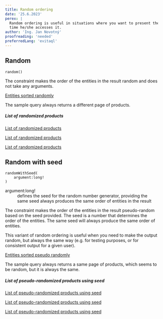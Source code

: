 ```yaml
---
title: Random ordering
date: '25.6.2023'
perex: |
  Random ordering is useful in situations where you want to present the end user with the unique entity listing every
  time he/she accesses it.
author: 'Ing. Jan Novotný'
proofreading: 'needed'
preferredLang: 'evitaql'
---
```


## Random

```evitaql-syntax
random()
```

The constraint makes the order of the entities in the result random and does not take any arguments.

<SourceCodeTabs requires="evita_functional_tests/src/test/resources/META-INF/documentation/evitaql-init.java" langSpecificTabOnly>

[Entities sorted randomly](/documentation/user/en/query/ordering/examples/random/random.evitaql)
</SourceCodeTabs>

The sample query always returns a different page of products.

<Note type="info">

<NoteTitle toggles="true">

##### List of randomized products
</NoteTitle>

<LS to="e,j,c">

<MDInclude>[List of randomized products](/documentation/user/en/query/ordering/examples/random/randomized.evitaql.md)</MDInclude>

</LS>

<LS to="g">

<MDInclude>[List of randomized products](/documentation/user/en/query/ordering/examples/random/randomized.graphql.json.md)</MDInclude>

</LS>

<LS to="r">

<MDInclude>[List of randomized products](/documentation/user/en/query/ordering/examples/random/randomized.rest.json.md)</MDInclude>

</LS>

</Note>

## Random with seed

```evitaql-syntax
randomWithSeed(
    argument:long!
)
```

<dl>
    <dt>argument:long!</dt>
    <dd>
        defines the seed for the random number generator, providing the same seed always produces the same order 
        of entities in the result 
    </dd>
</dl>

The constraint makes the order of the entities in the result pseudo-random based on the seed provided. The seed is 
a number that determines the order of the entities. The same seed will always produce the same order of entities.

This variant of random ordering is useful when you need to make the output random, but always the same way (e.g. for 
testing purposes, or for consistent output for a given user).

<SourceCodeTabs requires="evita_functional_tests/src/test/resources/META-INF/documentation/evitaql-init.java" langSpecificTabOnly>

[Entities sorted pseudo randomly](/documentation/user/en/query/ordering/examples/random/pseudo-random.evitaql)
</SourceCodeTabs>

The sample query always returns a same page of products, which seems to be random, but it is always the same.

<Note type="info">

<NoteTitle toggles="true">

##### List of pseudo-randomized products using seed
</NoteTitle>

<LS to="e,j,c">

<MDInclude>[List of pseudo-randomized products using seed](/documentation/user/en/query/ordering/examples/random/pseudo-randomized.evitaql.md)</MDInclude>

</LS>

<LS to="g">

<MDInclude>[List of pseudo-randomized products using seed](/documentation/user/en/query/ordering/examples/random/pseudo-randomized.graphql.json.md)</MDInclude>

</LS>

<LS to="r">

<MDInclude>[List of pseudo-randomized products using seed](/documentation/user/en/query/ordering/examples/random/pseudo-randomized.rest.json.md)</MDInclude>

</LS>

</Note>
